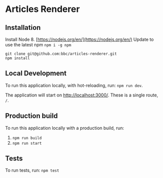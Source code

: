 # Articles Renderer

## Installation

Install Node 8. [https://nodejs.org/en/](https://nodejs.org/en/)
Update to use the latest npm `npm i -g npm`

```
git clone git@github.com:bbc/articles-renderer.git
npm install
```

## Local Development

To run this application locally, with hot-reloading, run: `npm run dev`.

The application will start on [http://localhost:3000/](http://localhost:3000/). These is a single route, `/`.

## Production build

To run this application locally with a production build, run:

1. `npm run build`
2. `npm run start`

## Tests

To run tests, run: `npm test`